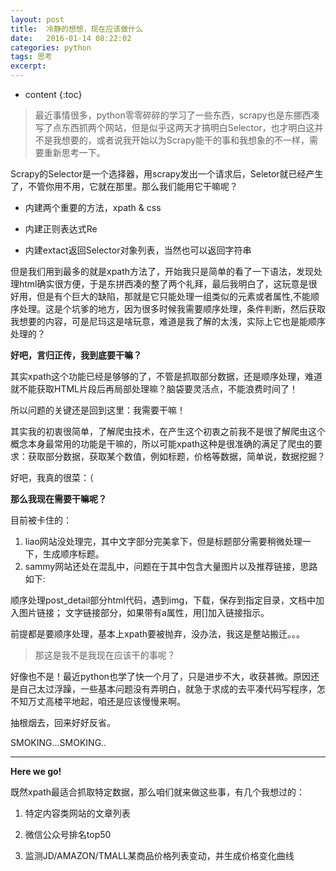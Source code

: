 ```yaml
---
layout: post
title:  冷静的想想，现在应该做什么
date:   2016-01-14 08:22:02
categories: python
tags: 思考
excerpt: 
---
```

* content
{:toc}


>最近事情很多，python零零碎碎的学习了一些东西，scrapy也是东挪西凑写了点东西抓两个网站，但是似乎这两天才搞明白Selector，也才明白这并不是我想要的，或者说我开始以为Scrapy能干的事和我想象的不一样，需要重新思考一下。

Scrapy的Selector是一个选择器，用scrapy发出一个请求后，Seletor就已经产生了，不管你用不用，它就在那里。那么我们能用它干嘛呢？

- 内建两个重要的方法，xpath & css  

- 内建正则表达式Re  

- 内建extact返回Selector对象列表，当然也可以返回字符串  


但是我们用到最多的就是xpath方法了，开始我只是简单的看了一下语法，发现处理html确实很方便，于是东拼西凑的整了两个礼拜，最后我明白了，这玩意是很好用，但是有个巨大的缺陷，那就是它只能处理一组类似的元素或者属性,不能顺序处理。这是个坑爹的地方，因为很多时候我需要顺序处理，条件判断，然后获取我想要的内容，可是尼玛这是啥玩意，难道是我了解的太浅，实际上它也是能顺序处理的？

**好吧，言归正传，我到底要干嘛？**

其实xpath这个功能已经是够够的了，不管是抓取部分数据，还是顺序处理，难道就不能获取HTML片段后再局部处理嘛？脑袋要灵活点，不能浪费时间了！

所以问题的关键还是回到这里：我需要干嘛！

其实我的初衷很简单，了解爬虫技术，在产生这个初衷之前我不是很了解爬虫这个概念本身最常用的功能是干嘛的，所以可能xpath这种是很准确的满足了爬虫的要求：获取部分数据，获取某个数值，例如标题，价格等数据，简单说，数据挖掘？

好吧，我真的很菜：（

**那么我现在需要干嘛呢？**

目前被卡住的： 
1. liao网站没处理完，其中文字部分完美拿下，但是标题部分需要稍微处理一下，生成顺序标题。  
2. sammy网站还处在混乱中，问题在于其中包含大量图片以及推荐链接，思路如下:  

  顺序处理post_detail部分html代码，遇到img，下载，保存到指定目录，文档中加入图片链接；
  文字链接部分，如果带有a属性，用[]加入链接指示。

前提都是要顺序处理，基本上xpath要被抛弃，没办法，我这是整站搬迁。。。

>那这是我不是我现在应该干的事呢？

好像也不是！最近python也学了快一个月了，只是进步不大，收获甚微。原因还是自己太过浮躁，一些基本问题没有弄明白，就急于求成的去平凑代码写程序，怎不知万丈高楼平地起，咱还是应该慢慢来啊。

抽根烟去，回来好好反省。

SMOKING...SMOKING..

---

**Here we go!**

既然xpath最适合抓取特定数据，那么咱们就来做这些事，有几个我想过的： 

1. 特定内容类网站的文章列表  

2. 微信公众号排名top50  

3. 监测JD/AMAZON/TMALL某商品价格列表变动，并生成价格变化曲线  


